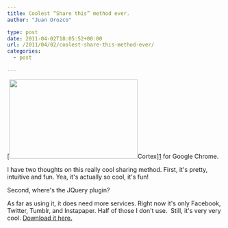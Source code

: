 ```yaml
---
title: Coolest “Share this” method ever.
author: "Juan Orozco" 

type: post
date: 2011-04-02T18:05:52+00:00
url: /2011/04/02/coolest-share-this-method-ever/
categories:
  - post

---
```

[[<img class="alignleft size-medium wp-image-2799" title="Cortex" src="http://juanthedesigner.files.wordpress.com/2011/04/cortex.png?w=300&#038;resize=300%2C185" alt="" width="300" height="185" data-recalc-dims="1" />][1]Cortex][1] for Google Chrome.

I have two thoughts on this really cool sharing method. First, it's pretty, intuitive and fun. Yea, it's actually so cool, it's fun!

Second, where's the JQuery plugin?

As far as using it, it does need more services. Right now it's only Facebook, Twitter, Tumblr, and Instapaper. Half of those I don't use.  Still, it's very very cool. [Download it here.][2]

 [1]: http://cortexapp.com/
 [2]: https://chrome.google.com/webstore/detail/decglnkhpfoocpafihfbeodhgofefaoc?hl=en-US#